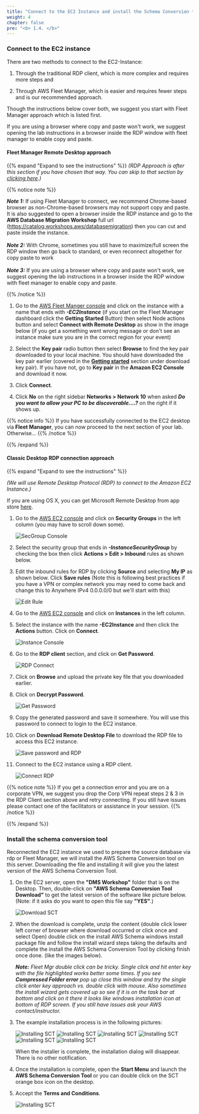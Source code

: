 ```yaml
---
title: "Connect to the EC2 Instance and install the Schema Conversion tool"
weight: 4
chapter: false
pre: "<b> 1.4. </b>"
---
```


### Connect to the EC2 instance

There are two methods to connect to the EC2-Instance:

1. Through the traditional RDP client, which is more complex and requires more steps and

2. Through AWS Fleet Manager, which is easier and requires fewer steps and is our recommended approach.

Though the instructions below cover both, we suggest you start with Fleet Manager approach which is listed first.

If you are using a browser where copy and paste won't work, we suggest opening the lab instructions in a browser inside the RDP window with fleet manager to enable copy and paste.

#### Fleet Manager Remote Desktop approach

{{% expand "Expand to see the instructions" %}}
_(RDP Approach is after this section if you have chosen that way. You can skip to that section by [clicking here](#classic-desktop-rdp-connection-approach).)_

{{% notice note %}}

**_Note 1:_** If using Fleet Manager to connect, we recommend Chrome-based browser as non-Chrome-based browsers may not support copy and paste. It is also suggested to open a browser inside the RDP instance and go to the **AWS Database Migration Workshop** full url (https://catalog.workshops.aws/databasemigration) then you can cut and paste inside the instance. 
\
\
**_Note 2:_** With Chrome, sometimes you still have to maximize/full screen the RDP window then go back to standard, or even reconnect altogether for copy paste to work
\
\
**_Note 3:_** If you are using a browser where copy and paste won't work, we suggest opening the lab instructions in a browser inside the RDP window with fleet manager to enable copy and paste.

{{% /notice %}}

1. Go to the [AWS Fleet Manger console](https://console.aws.amazon.com/systems-manager/managed-instances) and click on the instance with a name that ends with **_-EC2Instance_** (if you start on the Fleet Manager dashboard click the **Getting Started** Button) then select Node actions button and select **Connect with Remote Desktop** as show in the image below (if you get a something went wrong message or don't see an instance make sure you are in the correct region for your event)

1. Select the **Key pair** radio button then select **Browse** to find the key pair downloaded to your local machine. You should have downloaded the key pair earlier (covered in the [**Getting started**](../../1-Start/) section under download key pair). If you have not, go to **Key pair** in the **Amazon EC2 Console** and download it now.

1. Click **Connect**.

1. Click **No** on the right sidebar **Networks > Network 10** when asked **_Do you want to allow your PC to be discoverable....?_** on the right if it shows up.

{{% notice info %}}
If you have successfully connected to the EC2 desktop via **Fleet Manager**, you can now proceed to the next section of your lab. Otherwise...
{{% /notice %}}

{{% /expand %}}

#### Classic Desktop RDP connection approach

{{% expand "Expand to see the instructions" %}}

_(We will use Remote Desktop Protocol (RDP) to connect to the Amazon EC2 Instance.)_

If you are using OS X, you can get Microsoft Remote Desktop from app store [here](https://apps.apple.com/app/microsoft-remote-desktop/id1295203466?mt=12).

1. Go to the [AWS EC2 console](http://console.aws.amazon.com/ec2/v2/) and click on **Security Groups** in the left column (you may have to scroll down some).

    ![SecGroup Console](/images/1/4/0001.png?width=90pc)

1. Select the security group that ends in **_-InstanceSecurityGroup_** by checking the box then click **Actions > Edit > Inbound** rules as shown below.

1. Edit the inbound rules for RDP by clicking **Source** and selecting **My IP** as shown below. Click **Save rules** (Note this is following best practices if you have a VPN or complex network you may need to come back and change this to Anywhere IPv4 0.0.0.0/0 but we'll start with this)

    ![Edit Rule](/images/1/4/0002.png?width=90pc)

1. Go to the [AWS EC2 console](http://console.aws.amazon.com/ec2/v2/) and click on **Instances** in the left column.

1. Select the instance with the name **<StackName>-EC2Instance** and then click the **Actions** button. Click on **Connect**.

    ![Instance Console](/images/1/4/0003.png?width=90pc)

1. Go to the **RDP client** section, and click on **Get Password**.

    ![RDP Connect](/images/1/4/0004.png?width=90pc)

1. Click on **Browse** and upload the private key file that you downloaded earlier.

1. Click on **Decrypt Password**.

    ![Get Password](/images/1/4/0005.png?width=90pc)

1. Copy the generated password and save it somewhere. You will use this password to connect to login to the EC2 instance.

1. Click on **Download Remote Desktop File** to download the RDP file to access this EC2 instance.

    ![Save password and RDP](/images/1/4/0006.png?width=90pc)

1. Connect to the EC2 instance using a RDP client.

    ![Connect RDP](/images/1/4/0007.png?width=60pc)

{{% notice note %}}
If you get a connection error and you are on a corporate VPN, we suggest you drop the Corp VPN repeat steps 2 & 3 in the RDP Client section above and retry connecting. If you still have issues please contact one of the facilitators or assistance in your session.
{{% /notice %}}

{{% /expand %}}

### Install the schema conversion tool

Reconnected the EC2 instance we used to prepare the source database via rdp or Fleet Manager, we will install the AWS Schema Conversion tool on this server. Downloading the file and installing it will give you the latest version of the AWS Schema Conversion Tool.

1. On the EC2 server, open the **"DMS Workshop"** folder that is on the Desktop. Then, double-click on **"AWS Schema Conversion Tool Download"** to get the latest version of the software like picture below. (Note: if it asks do you want to open this file say **"YES"**.)

    ![Download SCT](/images/1/4/1001.png?width=90pc)

1. When the download is complete, unzip the content (double click lower left corner of browser where download occurred or click once and select Open) double click on the install AWS Schema windows install package file and follow the install wizard steps taking the defaults and complete the install the AWS Schema Conversion Tool by clicking finish once done. (like the images below). 

    _**Note:** Fleet Mgr double click can be tricky. Single click and hit enter key with the file highlighted works better some times. If you see **Compressed Folder error** pop up close this window and try the single click enter key approach vs. double click with mouse. Also sometimes the install wizard gets covered up so see if it is on the task bar at bottom and click on it there it looks like windows installation icon at bottom of RDP screen. If you still have issues ask your AWS contact/instructor._

1. The example installation process is in the following pictures:

    ![Installing SCT](/images/1/4/1002.png?width=40pc)
    ![Installing SCT](/images/1/4/1003.png?width=40pc)
    ![Installing SCT](/images/1/4/1004.png?width=40pc)
    ![Installing SCT](/images/1/4/1005.png?width=40pc)
    ![Installing SCT](/images/1/4/1006.png?width=40pc)
    ![Installing SCT](/images/1/4/1007.png?width=40pc)

    When the installer is complete, the installation dialog will disappear. There is no other notification.

1. Once the installation is complete, open the **Start Menu** and launch the **AWS Schema Conversion Tool** or you can double click on the SCT orange box icon on the desktop.

1. Accept the **Terms and Conditions**.

    ![Installing SCT](/images/1/4/1008.png?width=90pc)